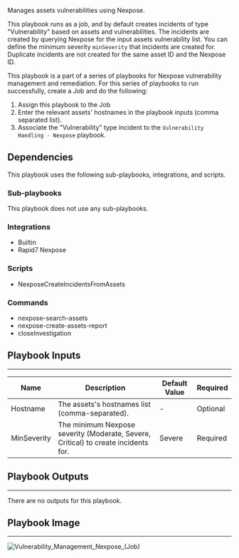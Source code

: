 Manages assets vulnerabilities using Nexpose.

This playbook runs as a job, and by default creates incidents of type "Vulnerability" based on assets and vulnerabilities.
The incidents are created by querying Nexpose for the input assets vulnerability list.
You can define the minimum severity `minSeverity` that incidents are created for.
Duplicate incidents are not created for the same asset ID and the Nexpose ID.

This playbook is a part of a series of playbooks for Nexpose vulnerability management and remediation.
For this series of playbooks to run successfully, create a Job and do the following:
1. Assign this playbook to the Job
2. Enter the relevant assets' hostnames in the playbook inputs (comma separated list).
3. Associate the "Vulnerability" type incident to the `Vulnerability Handling - Nexpose` playbook.

## Dependencies
This playbook uses the following sub-playbooks, integrations, and scripts.

### Sub-playbooks
This playbook does not use any sub-playbooks.

### Integrations
* Builtin
* Rapid7 Nexpose

### Scripts
* NexposeCreateIncidentsFromAssets

### Commands
* nexpose-search-assets
* nexpose-create-assets-report
* closeInvestigation

## Playbook Inputs
---

| **Name** | **Description** | **Default Value** | **Required** |
| --- | --- | --- | --- |
| Hostname | The assets's hostnames list (comma-separated). | - | Optional |
| MinSeverity | The minimum Nexpose severity (Moderate, Severe, Critical) to create incidents for. | Severe | Required |

## Playbook Outputs
---
There are no outputs for this playbook.

## Playbook Image
---
![Vulnerability_Management_Nexpose_(Job)](https://raw.githubusercontent.com/cvescan/cvescan/1bdd5229392bd86f0cc58265a24df23ee3f7e662/docs/images/playbooks/Vulnerability_Management_Nexpose_(Job).png)
